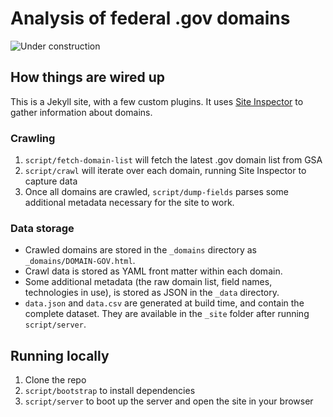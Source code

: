 # Analysis of federal .gov domains

![Under construction](https://user-images.githubusercontent.com/282759/84681715-8c7cb580-af02-11ea-85a4-05d069c72121.gif)

## How things are wired up

This is a Jekyll site, with a few custom plugins. It uses [Site Inspector](https://github.com/benbalter/site-inspector) to gather information about domains.

### Crawling

1. `script/fetch-domain-list` will fetch the latest .gov domain list from GSA
2. `script/crawl` will iterate over each domain, running Site Inspector to capture data
3. Once all domains are crawled, `script/dump-fields` parses some additional metadata necessary for the site to work.

### Data storage

* Crawled domains are stored in the `_domains` directory as `_domains/DOMAIN-GOV.html`.
* Crawl data is stored as YAML front matter within each domain.
* Some additional metadata (the raw domain list, field names, technologies in use), is stored as JSON in the `_data` directory.
* `data.json` and `data.csv` are generated at build time, and contain the complete dataset. They are available in the `_site` folder after running `script/server`.

## Running locally

1. Clone the repo
2. `script/bootstrap` to install dependencies
3. `script/server` to boot up the server and open the site in your browser
  
